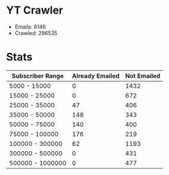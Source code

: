 # YT Crawler
- Emails: 6146
- Crawled: 296535

# Stats
| Subscriber Range  | Already Emailed | Not Emailed |
|-------|-------|-------|
| 5000 - 15000 | 0 | 1432 |
| 15000 - 25000 | 0 | 672 |
| 25000 - 35000 | 47 | 406 |
| 35000 - 50000 | 148 | 343 |
| 50000 - 75000 | 140 | 400 |
| 75000 - 100000 | 176 | 219 |
| 100000 - 300000 | 62 | 1193 |
| 300000 - 500000 | 0 | 431 |
| 500000 - 1000000 | 0 | 477 |
